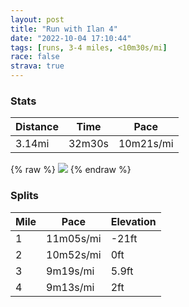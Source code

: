 ```yaml
---
layout: post
title: "Run with Ilan 4"
date: "2022-10-04 17:10:44"
tags: [runs, 3-4 miles, <10m30s/mi]
race: false
strava: true
---
```


### Stats

| Distance | Time | Pace |
|----------|------|------|
|3.14mi|32m30s|10m21s/mi|

{% raw %}
<img src='https://maps.googleapis.com/maps/api/staticmap?maptype=roadmap&path=enc:epuwFvksbMGD]t@ELALH`@B^?t@HTRV@LC^ETkAnB}@p@K^@PDBTJF?NDFAPJLd@V^h@XLZE~A@XDD?f@ZLMt@?Pb@hA@d@]lBGPEdA|@Zn@^\Xy@s@OIYF[xADFXHb@XNHXFh@ZrBxAZZbAj@PLZZTHRR|Al@x@d@VHXTRd@NRXP^PRAVPx@N`@X\NV@zAb@zB|@d@HbBj@?HQr@Eb@i@fBQz@Uh@CRB@D@JCNIFI\eARc@V_AFG\eAJIB?HBNLp@XFb@RPdCx@z@b@@B?dAE`A?v@Bp@RLPEFa@FqCHaA?o@C]Fs@?UCIWEQZUdA[p@Cb@DTTVBj@?hCHh@TTLCFa@@mACY@e@D{@Hi@@yABi@MK]EeAAYP[`@UHUUYOYKQAIFQz@KLi@OUKI@GDmBzDe@v@UXMHe@JCKFg@RgAD]`@oBD]ACa@?{@Sc@Ei@CcA[uAOeAWu@I{A[sBYo@Se@Ui@i@oAg@YEa@UcAa@IIeAa@}Au@}@e@c@[oAc@sAs@iAs@EMFoAFc@Dq@Jk@Dw@Jq@@OAOLa@JcANc@Ji@FcAESIIe@Yg@QsA]eA[QMUW{@oA]y@f@Y^i@hAYFECMCB@C?GDE@YSW{@o@[g@{@g@]e@Ky@][&key=AIzaSyC1MId7bFpkLXNAaYhBSTb8jLyiSqzbDtM&size=800x800&markers=color:yellow|label:S|40.74771,-73.99628&markers=color:green|label:F|40.750959999999964,-73.99788999999994'>
{% endraw %}

### Splits

| Mile | Pace | Elevation |
|------|------|-----------|
|1|11m05s/mi|-21ft|
|2|10m52s/mi|0ft|
|3|9m19s/mi|5.9ft|
|4|9m13s/mi|2ft|
